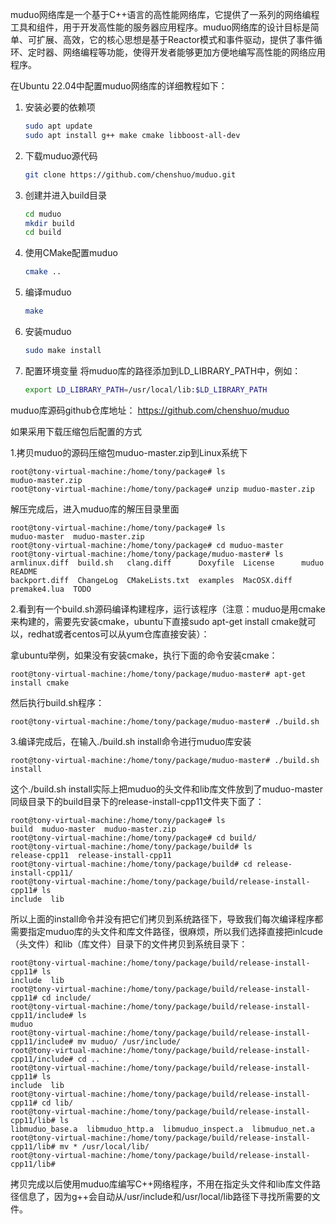 muduo网络库是一个基于C++语言的高性能网络库，它提供了一系列的网络编程工具和组件，用于开发高性能的服务器应用程序。muduo网络库的设计目标是简单、可扩展、高效，它的核心思想是基于Reactor模式和事件驱动，提供了事件循环、定时器、网络编程等功能，使得开发者能够更加方便地编写高性能的网络应用程序。

在Ubuntu 22.04中配置muduo网络库的详细教程如下：

1. 安装必要的依赖项
   ```bash
   sudo apt update
   sudo apt install g++ make cmake libboost-all-dev
   ```

2. 下载muduo源代码
   ```bash
   git clone https://github.com/chenshuo/muduo.git
   ```

3. 创建并进入build目录
   ```bash
   cd muduo
   mkdir build
   cd build
   ```

4. 使用CMake配置muduo
   ```bash
   cmake ..
   ```

5. 编译muduo
   ```bash
   make
   ```

6. 安装muduo
   ```bash
   sudo make install
   ```

7. 配置环境变量
   将muduo库的路径添加到LD_LIBRARY_PATH中，例如：
   ```bash
   export LD_LIBRARY_PATH=/usr/local/lib:$LD_LIBRARY_PATH
   ```

muduo库源码github仓库地址：
https://github.com/chenshuo/muduo

如果采用下载压缩包后配置的方式

1.拷贝muduo的源码压缩包muduo-master.zip到Linux系统下

```shell
root@tony-virtual-machine:/home/tony/package# ls
muduo-master.zip
root@tony-virtual-machine:/home/tony/package# unzip muduo-master.zip
```

解压完成后，进入muduo库的解压目录里面

```shell
root@tony-virtual-machine:/home/tony/package# ls
muduo-master  muduo-master.zip
root@tony-virtual-machine:/home/tony/package# cd muduo-master
root@tony-virtual-machine:/home/tony/package/muduo-master# ls
armlinux.diff  build.sh   clang.diff      Doxyfile  License      muduo         README
backport.diff  ChangeLog  CMakeLists.txt  examples  MacOSX.diff  premake4.lua  TODO

```

2.看到有一个build.sh源码编译构建程序，运行该程序（注意：muduo是用cmake来构建的，需要先安装cmake，ubuntu下直接sudo apt-get install cmake就可以，redhat或者centos可以从yum仓库直接安装）：

拿ubuntu举例，如果没有安装cmake，执行下面的命令安装cmake：
```shell
root@tony-virtual-machine:/home/tony/package/muduo-master# apt-get install cmake
```

然后执行build.sh程序：

```shell
root@tony-virtual-machine:/home/tony/package/muduo-master# ./build.sh
```

3.编译完成后，在输入./build.sh install命令进行muduo库安装

```shell
root@tony-virtual-machine:/home/tony/package/muduo-master# ./build.sh install
```

这个./build.sh install实际上把muduo的头文件和lib库文件放到了muduo-master同级目录下的build目录下的release-install-cpp11文件夹下面了：

```shell
root@tony-virtual-machine:/home/tony/package# ls
build  muduo-master  muduo-master.zip
root@tony-virtual-machine:/home/tony/package# cd build/
root@tony-virtual-machine:/home/tony/package/build# ls
release-cpp11  release-install-cpp11
root@tony-virtual-machine:/home/tony/package/build# cd release-install-cpp11/
root@tony-virtual-machine:/home/tony/package/build/release-install-cpp11# ls
include  lib
```

所以上面的install命令并没有把它们拷贝到系统路径下，导致我们每次编译程序都需要指定muduo库的头文件和库文件路径，很麻烦，所以我们选择直接把inlcude（头文件）和lib（库文件）目录下的文件拷贝到系统目录下：

```shell
root@tony-virtual-machine:/home/tony/package/build/release-install-cpp11# ls
include  lib
root@tony-virtual-machine:/home/tony/package/build/release-install-cpp11# cd include/
root@tony-virtual-machine:/home/tony/package/build/release-install-cpp11/include# ls
muduo
root@tony-virtual-machine:/home/tony/package/build/release-install-cpp11/include# mv muduo/ /usr/include/
root@tony-virtual-machine:/home/tony/package/build/release-install-cpp11/include# cd ..
root@tony-virtual-machine:/home/tony/package/build/release-install-cpp11# ls
include  lib
root@tony-virtual-machine:/home/tony/package/build/release-install-cpp11# cd lib/
root@tony-virtual-machine:/home/tony/package/build/release-install-cpp11/lib# ls
libmuduo_base.a  libmuduo_http.a  libmuduo_inspect.a  libmuduo_net.a
root@tony-virtual-machine:/home/tony/package/build/release-install-cpp11/lib# mv * /usr/local/lib/
root@tony-virtual-machine:/home/tony/package/build/release-install-cpp11/lib# 
```

拷贝完成以后使用muduo库编写C++网络程序，不用在指定头文件和lib库文件路径信息了，因为g++会自动从/usr/include和/usr/local/lib路径下寻找所需要的文件。